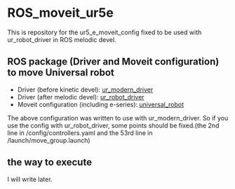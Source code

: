 # ROS_moveit_ur5e
This is repository for the ur5_e_moveit_config fixed to be used with ur_robot_driver in ROS melodic devel.

## ROS package (Driver and Moveit configuration) to move Universal robot 
- Driver (before kinetic devel): [ur_modern_driver](https://github.com/ros-industrial/ur_modern_driver)
- Driver (after melodic devel): [ur_robot_driver](https://github.com/UniversalRobots/Universal_Robots_ROS_Driver)
- Moveit configuration (including e-series): [universal_robot](https://github.com/fmauch/universal_robot/tree/calibration_devel)

The above configuration was written to use with ur_modern_driver. So if you use the config with ur_robot_driver, some points should be fixed.(the 2nd line in /config/controllers.yaml and the 53rd line in /launch/move_group.launch)

## the way to execute
I will write later.
